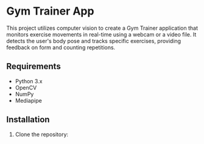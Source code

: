# Gym Trainer App

This project utilizes computer vision to create a Gym Trainer application that monitors exercise movements in real-time using a webcam or a video file. It detects the user's body pose and tracks specific exercises, providing feedback on form and counting repetitions.

## Requirements

- Python 3.x
- OpenCV
- NumPy
- Mediapipe

## Installation

1. Clone the repository:
